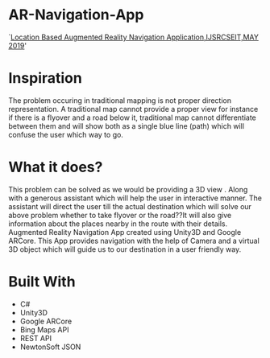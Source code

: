 # AR-Navigation-App
`[Location Based Augmented Reality Navigation Application,IJSRCSEIT,MAY 2019](https://ijsrcseit.com/CSEIT195340)'

# Inspiration
The problem occuring in traditional mapping is not proper 
direction representation. A traditional map cannot provide a proper view for instance if there is a flyover and a 
road below it, traditional map cannot differentiate between them and will show both as a single blue line (path) 
which will confuse the user which way to go. 

# What it does?
This problem can be solved as we would be providing a 3D view . Along with a generous assistant which will help the user in interactive manner. The assistant will direct the user till the actual destination which will solve our above problem whether to take flyover or the road??It will also give information about the places nearby in the route with their details.
Augmented Reality Navigation App created using Unity3D and Google ARCore. This App provides navigation with the help of Camera and a virtual 3D object which will guide us to our destination in a user friendly way.

# Built With
* C#
* Unity3D
* Google ARCore
* Bing Maps API
* REST API
* NewtonSoft JSON
